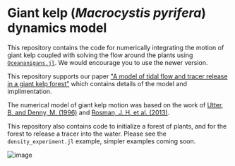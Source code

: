 # Giant kelp (_Macrocystis pyrifera_) dynamics model
This repository contains the code for numerically integrating the motion of giant kelp coupled with solving the flow around the plants using [`Oceananigans.jl`](https://github.com/CliMA/Oceananigans.jl/). We would encourage you to use the newer version.

This repository supports our paper ["A model of tidal flow and tracer release in a giant kelp forest"](comming.soon) which contains details of the model and implimentation.

The numerical model of giant kelp motion was based on the work of [Utter, B. and Denny, M. (1996)](https://doi.org/10.1242/jeb.199.12.2645) and [Rosman, J. H. et al. (2013)](https://doi.org/10.4319/lo.2013.58.3.0790). 

This repository also contains code to initialize a forest of plants, and for the forest to release a tracer into the water. Please see the `density_experiment.jl` example, simpler examples coming soon.

![image](https://github.com/jagoosw/GiantKelpDynamics/assets/26657828/b167b539-4983-484e-8c21-e2ea5747100a)
